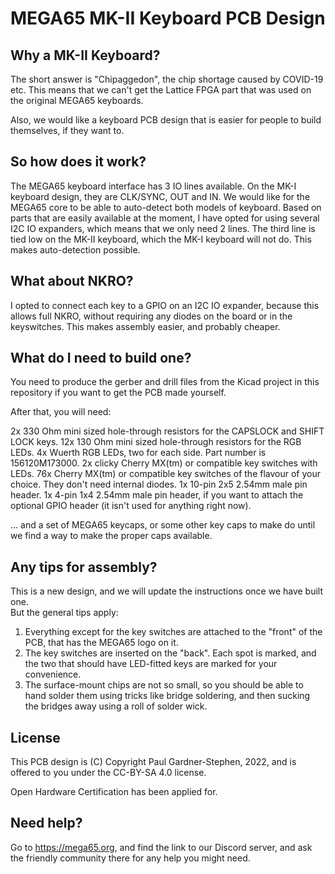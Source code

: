 # MEGA65 MK-II Keyboard PCB Design

## Why a MK-II Keyboard?

The short answer is "Chipaggedon", the chip shortage caused by COVID-19 etc.  This means that we can't get the Lattice FPGA
part that was used on the original MEGA65 keyboards.

Also, we would like a keyboard PCB design that is easier for people to build themselves, if they want to.

## So how does it work?

The MEGA65 keyboard interface has 3 IO lines available. On the MK-I keyboard design, they are CLK/SYNC, OUT and IN.
We would like for the MEGA65 core to be able to auto-detect both models of keyboard. Based on parts that are easily
available at the moment, I have opted for using several I2C IO expanders, which means that we only need 2 lines.
The third line is tied low on the MK-II keyboard, which the MK-I keyboard will not do. This makes auto-detection possible.

## What about NKRO?

I opted to connect each key to a GPIO on an I2C IO expander, because this allows full NKRO, without requiring any
diodes on the board or in the keyswitches. This makes assembly easier, and probably cheaper.

## What do I need to build one?

You need to produce the gerber and drill files from the Kicad project in this repository if you want to get the PCB made
yourself.

After that, you will need:

2x 330 Ohm mini sized hole-through resistors for the CAPSLOCK and SHIFT LOCK keys.
12x 130 Ohm mini sized hole-through resistors for the RGB LEDs.
4x Wuerth RGB LEDs, two for each side. Part number is 156120M173000.
2x clicky Cherry MX(tm) or compatible key switches with LEDs.
76x Cherry MX(tm) or compatible key switches of the flavour of your choice. They don't need internal diodes.
1x 10-pin 2x5 2.54mm male pin header.
1x 4-pin 1x4 2.54mm male pin header, if you want to attach the optional GPIO header (it isn't used for anything right now).

... and a set of MEGA65 keycaps, or some other key caps to make do until we find a way to make the proper caps available.

## Any tips for assembly?

This is a new design, and we will update the instructions once we have built one.  
But the general tips apply:
1. Everything except for the key switches are attached to the "front" of the PCB, that has the MEGA65 logo on it.
2. The key switches are inserted on the "back". Each spot is marked, and the two that should have LED-fitted keys are marked for your convenience.
3. The surface-mount chips are not so small, so you should be able to hand solder them using tricks like bridge soldering, and then sucking the bridges away using a roll of solder wick.

## License

This PCB design is (C) Copyright Paul Gardner-Stephen, 2022, and is offered to you under the CC-BY-SA 4.0 license.

Open Hardware Certification has been applied for.

## Need help?

Go to https://mega65.org, and find the link to our Discord server, and ask the friendly community there for any help you might need.
